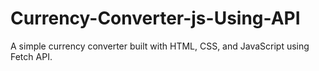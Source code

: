 # Currency-Converter-js-Using-API
A simple currency converter built with HTML, CSS, and JavaScript using Fetch API.
